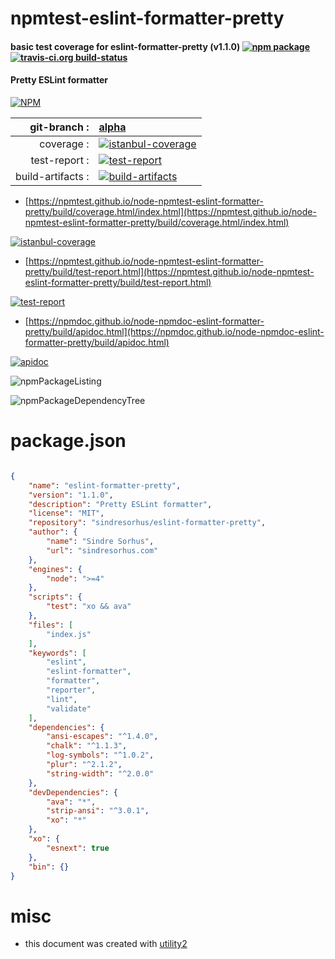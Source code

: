 # npmtest-eslint-formatter-pretty

#### basic test coverage for  eslint-formatter-pretty (v1.1.0)  [![npm package](https://img.shields.io/npm/v/npmtest-eslint-formatter-pretty.svg?style=flat-square)](https://www.npmjs.org/package/npmtest-eslint-formatter-pretty) [![travis-ci.org build-status](https://api.travis-ci.org/npmtest/node-npmtest-eslint-formatter-pretty.svg)](https://travis-ci.org/npmtest/node-npmtest-eslint-formatter-pretty)

#### Pretty ESLint formatter

[![NPM](https://nodei.co/npm/eslint-formatter-pretty.png?downloads=true&downloadRank=true&stars=true)](https://www.npmjs.com/package/eslint-formatter-pretty)

| git-branch : | [alpha](https://github.com/npmtest/node-npmtest-eslint-formatter-pretty/tree/alpha)|
|--:|:--|
| coverage : | [![istanbul-coverage](https://npmtest.github.io/node-npmtest-eslint-formatter-pretty/build/coverage.badge.svg)](https://npmtest.github.io/node-npmtest-eslint-formatter-pretty/build/coverage.html/index.html)|
| test-report : | [![test-report](https://npmtest.github.io/node-npmtest-eslint-formatter-pretty/build/test-report.badge.svg)](https://npmtest.github.io/node-npmtest-eslint-formatter-pretty/build/test-report.html)|
| build-artifacts : | [![build-artifacts](https://npmtest.github.io/node-npmtest-eslint-formatter-pretty/glyphicons_144_folder_open.png)](https://github.com/npmtest/node-npmtest-eslint-formatter-pretty/tree/gh-pages/build)|

- [https://npmtest.github.io/node-npmtest-eslint-formatter-pretty/build/coverage.html/index.html](https://npmtest.github.io/node-npmtest-eslint-formatter-pretty/build/coverage.html/index.html)

[![istanbul-coverage](https://npmtest.github.io/node-npmtest-eslint-formatter-pretty/build/screenCapture.buildCi.browser.%252Ftmp%252Fbuild%252Fcoverage.lib.html.png)](https://npmtest.github.io/node-npmtest-eslint-formatter-pretty/build/coverage.html/index.html)

- [https://npmtest.github.io/node-npmtest-eslint-formatter-pretty/build/test-report.html](https://npmtest.github.io/node-npmtest-eslint-formatter-pretty/build/test-report.html)

[![test-report](https://npmtest.github.io/node-npmtest-eslint-formatter-pretty/build/screenCapture.buildCi.browser.%252Ftmp%252Fbuild%252Ftest-report.html.png)](https://npmtest.github.io/node-npmtest-eslint-formatter-pretty/build/test-report.html)

- [https://npmdoc.github.io/node-npmdoc-eslint-formatter-pretty/build/apidoc.html](https://npmdoc.github.io/node-npmdoc-eslint-formatter-pretty/build/apidoc.html)

[![apidoc](https://npmdoc.github.io/node-npmdoc-eslint-formatter-pretty/build/screenCapture.buildCi.browser.%252Ftmp%252Fbuild%252Fapidoc.html.png)](https://npmdoc.github.io/node-npmdoc-eslint-formatter-pretty/build/apidoc.html)

![npmPackageListing](https://npmtest.github.io/node-npmtest-eslint-formatter-pretty/build/screenCapture.npmPackageListing.svg)

![npmPackageDependencyTree](https://npmtest.github.io/node-npmtest-eslint-formatter-pretty/build/screenCapture.npmPackageDependencyTree.svg)



# package.json

```json

{
    "name": "eslint-formatter-pretty",
    "version": "1.1.0",
    "description": "Pretty ESLint formatter",
    "license": "MIT",
    "repository": "sindresorhus/eslint-formatter-pretty",
    "author": {
        "name": "Sindre Sorhus",
        "url": "sindresorhus.com"
    },
    "engines": {
        "node": ">=4"
    },
    "scripts": {
        "test": "xo && ava"
    },
    "files": [
        "index.js"
    ],
    "keywords": [
        "eslint",
        "eslint-formatter",
        "formatter",
        "reporter",
        "lint",
        "validate"
    ],
    "dependencies": {
        "ansi-escapes": "^1.4.0",
        "chalk": "^1.1.3",
        "log-symbols": "^1.0.2",
        "plur": "^2.1.2",
        "string-width": "^2.0.0"
    },
    "devDependencies": {
        "ava": "*",
        "strip-ansi": "^3.0.1",
        "xo": "*"
    },
    "xo": {
        "esnext": true
    },
    "bin": {}
}
```



# misc
- this document was created with [utility2](https://github.com/kaizhu256/node-utility2)

